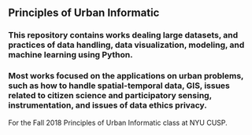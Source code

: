 ## Principles of Urban Informatic 

### This repository contains works dealing large datasets, and practices of data handling, data visualization, modeling, and machine learning using Python.

### Most works focused on the applications on urban problems, such as how to handle spatial-temporal data, GIS, issues related to citizen science and participatory sensing, instrumentation, and issues of data ethics privacy.

For the Fall 2018 Principles of Urban Informatic class at NYU CUSP.


